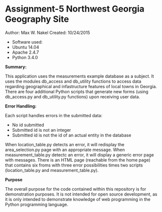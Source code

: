 # Assignment-5 Northwest Georgia Geography Site

Author: Max W. Nakel
Created: 10/24/2015

- Software used:
- Ubuntu 14.04 
- Apache 2.4.7
- Python 3.4.0

**Summary:**

This application uses the measurements example database as a subject. It uses the modules db_access and db_utility functions to access data regarding geographical and infastructure features of local towns in Georgia. There are four additional Python scripts that generate new forms (using db_access.py and db_utility.py functions) upon receiving user data. 

**Error Handling:**

Each script handles errors in the submitted data:

- No id submitted
- Submitted id is not an integer
- Submitted id is not the id of an actual entity in the database

When location_table.py detects an error, it will redisplay the area_selection.py page with an appropriate message. When measurement_table.py detectc an error, it will display a generic error page with messages. There is an HTML page (reachable from the home page) that contains six froms with three error possibilities times two scripts (location_table.py and measurement_table.py). 

**Purpose**

The overall purpose for the code contained within this repository is for demonstration purposes. It is not intended for open source development, as it is only intended to demonstrate knowledge of web programming in the Python programming language.
